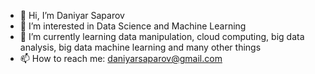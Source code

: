 - 👋 Hi, I’m Daniyar Saparov
- 👀 I’m interested in Data Science and Machine Learning
- 🌱 I’m currently learning data manipulation, cloud computing, big data analysis, big data machine learning and many other things
- 📫 How to reach me: daniyarsaparov@gmail.com

<!---
daniyarsaparov/daniyarsaparov is a ✨ special ✨ repository because its `README.md` (this file) appears on your GitHub profile.
You can click the Preview link to take a look at your changes.
--->
